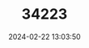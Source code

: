 ---
title: "34223"
category: "Vachellia permixta"
draft: false
date: 2024-02-22 13:03:50
languages:
  Afrikaans: ["Slapdoring"]
  English: ["Hairy Acacia"]
---